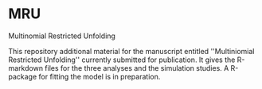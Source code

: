 # MRU
Multinomial Restricted Unfolding

This repository additional material for the manuscript entitled ''Multiniomial Restricted Unfolding'' currently submitted for publication. 
It gives the R-markdown files for the three analyses and the simulation studies. 
A R-package for fitting the model is in preparation. 
